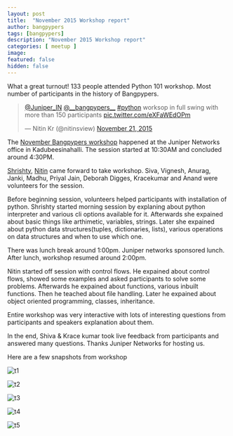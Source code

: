 ```yaml
---
layout: post
title:  "November 2015 Workshop report"
author: bangpypers
tags: [bangpypers]
description: "November 2015 Workshop report"
categories: [ meetup ]
image:
featured: false
hidden: false
---
```


What a great turnout! 133 people attended Python 101 workshop. Most number of participants in the history of Bangpypers.

<blockquote class="twitter-tweet" lang="en"><p lang="en" dir="ltr"><a href="https://twitter.com/Juniper_IN">@Juniper_IN</a> <a href="https://twitter.com/__bangpypers__">@__bangpypers__</a> <a href="https://twitter.com/hashtag/python?src=hash">#python</a> worksop in full swing with more than 150 participants <a href="https://t.co/eXFaWEdOPm">pic.twitter.com/eXFaWEdOPm</a></p>&mdash; Nitin Kr (@nitinsview) <a href="https://twitter.com/nitinsview/status/667955634545913857">November 21, 2015</a></blockquote>
<script async src="//platform.twitter.com/widgets.js" charset="utf-8"></script>

The [November Bangpypers workshop](http://www.meetup.com/BangPypers/events/224846042/) happened at the Juniper Networks office in Kadubeesinahalli. The session started at 10:30AM and concluded around 4:30PM.

[Shrishty](https://github.com/shrishty), [Nitin](https://github.com/vnitinv) came forward to take workshop. Siva, Vignesh, Anurag, Janki, Madhu,  Priyal Jain, Deborah Digges, Kracekumar and Anand were volunteers for the session.


Before beginning session, volunteers helped participants with installation of python. Shrishty started morning session by explaning about python interpreter and various cli options available for it. Afterwards she expained about basic things like arthimetic, variables, strings. Later she expained about python data structures(tuples, dictionaries, lists), various operations on data structures and when to use which one.

There was lunch break around 1:00pm. Juniper networks sponsored lunch. After lunch, workshop resumed around 2:00pm.

Nitin started off session with control flows. He expained about control flows, showed some examples and asked participants to solve some problems. Afterwards he expained about functions, various inbuilt functions. Then he teached about file handling. Later he expained about object oriented programming, classes, inheritance.

Entire workshop was very interactive with lots of interesting questions from participants and speakers explanation about them.

In the end, Shiva & Krace kumar took live feedback from participants and answered many questions. Thanks Juniper Networks for hosting us.

Here are a few snapshots from workshop

![t1](http://photos2.meetupstatic.com/photos/event/1/4/6/2/600_444365218.jpeg)

![t2](http://photos4.meetupstatic.com/photos/event/1/4/6/3/600_444365219.jpeg)

![t3](http://photos1.meetupstatic.com/photos/event/1/4/6/5/600_444365221.jpeg)

![t4](http://photos4.meetupstatic.com/photos/event/1/4/8/7/600_444365255.jpeg)

![t5](http://photos3.meetupstatic.com/photos/event/1/4/8/a/600_444365258.jpeg)
